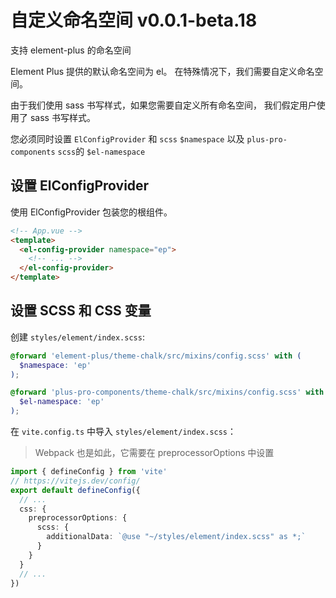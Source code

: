 # 自定义命名空间 <el-tag>v0.0.1-beta.18</el-tag>

支持 element-plus 的命名空间

Element Plus 提供的默认命名空间为 el。 在特殊情况下，我们需要自定义命名空间。

由于我们使用 sass 书写样式，如果您需要自定义所有命名空间， 我们假定用户使用了 sass 书写样式。

您必须同时设置 `ElConfigProvider` 和 `scss` `$namespace` 以及 `plus-pro-components` `scss`的 `$el-namespace`

## 设置 ElConfigProvider

使用 ElConfigProvider 包装您的根组件。

```html
<!-- App.vue -->
<template>
  <el-config-provider namespace="ep">
    <!-- ... -->
  </el-config-provider>
</template>
```

## 设置 SCSS 和 CSS 变量

创建 `styles/element/index.scss`:

```scss {5,6,7}
@forward 'element-plus/theme-chalk/src/mixins/config.scss' with (
  $namespace: 'ep'
);

@forward 'plus-pro-components/theme-chalk/src/mixins/config.scss' with (
  $el-namespace: 'ep'
);
```

在 `vite.config.ts` 中导入 `styles/element/index.scss`：

> Webpack 也是如此，它需要在 preprocessorOptions 中设置

```ts
import { defineConfig } from 'vite'
// https://vitejs.dev/config/
export default defineConfig({
  // ...
  css: {
    preprocessorOptions: {
      scss: {
        additionalData: `@use "~/styles/element/index.scss" as *;`
      }
    }
  }
  // ...
})
```
